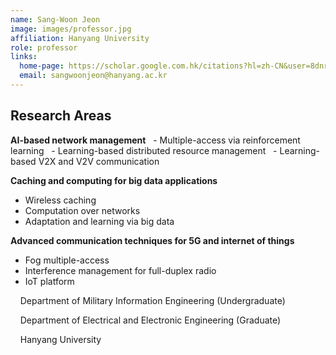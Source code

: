 ```yaml
---
name: Sang-Woon Jeon
image: images/professor.jpg
affiliation: Hanyang University
role: professor
links:
  home-page: https://scholar.google.com.hk/citations?hl=zh-CN&user=8dnrnzsAAAAJ
  email: sangwoonjeon@hanyang.ac.kr
---
```

## Research Areas

**AI-based network management**
&nbsp;&nbsp;- Multiple-access via reinforcement learning
&nbsp;&nbsp;- Learning-based distributed resource management
&nbsp;&nbsp;- Learning-based V2X and V2V communication

**Caching and computing for big data applications**
- Wireless caching
- Computation over networks
- Adaptation and learning via big data

**Advanced communication techniques for 5G and internet of things**
- Fog multiple-access
- Interference management for full-duplex radio
- IoT platform

&nbsp;&nbsp;&nbsp;&nbsp;Department of Military Information Engineering (Undergraduate)

&nbsp;&nbsp;&nbsp;&nbsp;Department of Electrical and Electronic Engineering (Graduate)

&nbsp;&nbsp;&nbsp;&nbsp;Hanyang University

